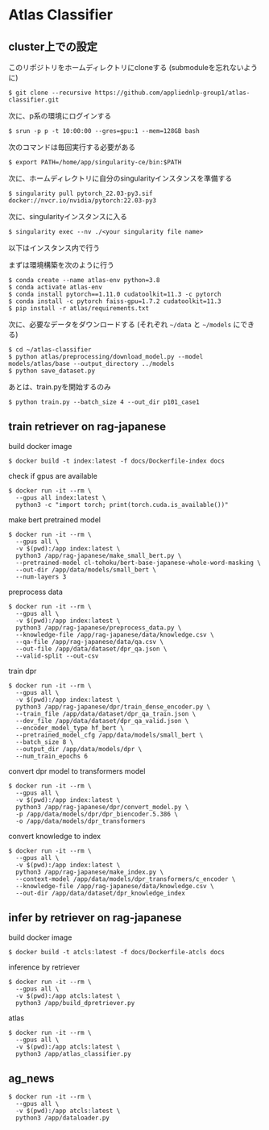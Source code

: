 # Atlas Classifier

## cluster上での設定

このリポジトリをホームディレクトリにcloneする (submoduleを忘れないように)

```shell
$ git clone --recursive https://github.com/appliednlp-group1/atlas-classifier.git
```

次に、p系の環境にログインする

```shell
$ srun -p p -t 10:00:00 --gres=gpu:1 --mem=128GB bash
```

次のコマンドは毎回実行する必要がある

```shell
$ export PATH=/home/app/singularity-ce/bin:$PATH
```

次に、ホームディレクトリに自分のsingularityインスタンスを準備する

```shell
$ singularity pull pytorch_22.03-py3.sif docker://nvcr.io/nvidia/pytorch:22.03-py3
```

次に、singularityインスタンスに入る

```shell
$ singularity exec --nv ./<your singularity file name>
```

以下はインスタンス内で行う

まずは環境構築を次のように行う

```shell
$ conda create --name atlas-env python=3.8
$ conda activate atlas-env
$ conda install pytorch==1.11.0 cudatoolkit=11.3 -c pytorch
$ conda install -c pytorch faiss-gpu=1.7.2 cudatoolkit=11.3
$ pip install -r atlas/requirements.txt
```

次に、必要なデータをダウンロードする (それぞれ `~/data` と `~/models` にできる)

```shell
$ cd ~/atlas-classifier
$ python atlas/preprocessing/download_model.py --model models/atlas/base --output_directory ../models
$ python save_dataset.py
```

あとは、train.pyを開始するのみ

```shell
$ python train.py --batch_size 4 --out_dir p101_case1
```


## train retriever on rag-japanese

build docker image

```shell
$ docker build -t index:latest -f docs/Dockerfile-index docs
```

check if gpus are available

```shell
$ docker run -it --rm \
  --gpus all index:latest \
  python3 -c "import torch; print(torch.cuda.is_available())"
```

make bert pretrained model

```shell
$ docker run -it --rm \
  --gpus all \
  -v $(pwd):/app index:latest \
  python3 /app/rag-japanese/make_small_bert.py \
  --pretrained-model cl-tohoku/bert-base-japanese-whole-word-masking \
  --out-dir /app/data/models/small_bert \
  --num-layers 3
```

preprocess data

```shell
$ docker run -it --rm \
  --gpus all \
  -v $(pwd):/app index:latest \
  python3 /app/rag-japanese/preprocess_data.py \
  --knowledge-file /app/rag-japanese/data/knowledge.csv \
  --qa-file /app/rag-japanese/data/qa.csv \
  --out-file /app/data/dataset/dpr_qa.json \
  --valid-split --out-csv
```

train dpr

```shell
$ docker run -it --rm \
  --gpus all \
  -v $(pwd):/app index:latest \
  python3 /app/rag-japanese/dpr/train_dense_encoder.py \
  --train_file /app/data/dataset/dpr_qa_train.json \
  --dev_file /app/data/dataset/dpr_qa_valid.json \
  --encoder_model_type hf_bert \
  --pretrained_model_cfg /app/data/models/small_bert \
  --batch_size 8 \
  --output_dir /app/data/models/dpr \
  --num_train_epochs 6
```

convert dpr model to transformers model

```shell
$ docker run -it --rm \
  --gpus all \
  -v $(pwd):/app index:latest \
  python3 /app/rag-japanese/dpr/convert_model.py \
  -p /app/data/models/dpr/dpr_biencoder.5.386 \
  -o /app/data/models/dpr_transformers
```

convert knowledge to index

```shell
$ docker run -it --rm \
  --gpus all \
  -v $(pwd):/app index:latest \
  python3 /app/rag-japanese/make_index.py \
  --context-model /app/data/models/dpr_transformers/c_encoder \
  --knowledge-file /app/rag-japanese/data/knowledge.csv \
  --out-dir /app/data/dataset/dpr_knowledge_index
```

## infer by retriever on rag-japanese

build docker image

```shell
$ docker build -t atcls:latest -f docs/Dockerfile-atcls docs
```

inference by retriever

```shell
$ docker run -it --rm \
  --gpus all \
  -v $(pwd):/app atcls:latest \
  python3 /app/build_dpretriever.py
```

atlas

```shell
$ docker run -it --rm \
  --gpus all \
  -v $(pwd):/app atcls:latest \
  python3 /app/atlas_classifier.py
```

## ag_news

```shell
$ docker run -it --rm \
  --gpus all \
  -v $(pwd):/app atcls:latest \
  python3 /app/dataloader.py
```


